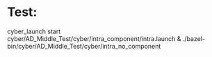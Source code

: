 # Test:
cyber_launch start cyber/AD_Middle_Test/cyber/intra_component/intra.launch &
./bazel-bin/cyber/AD_Middle_Test/cyber/intra_no_component

